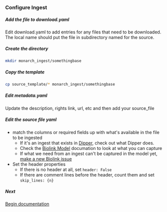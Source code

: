 ### Configure Ingest

##### Add the file to download.yaml

Edit download.yaml to add entries for any files that need to be downloaded. 
The local name should put the file in subdirectory named for the source.

##### Create the directory

```bash
mkdir monarch_ingest/somethingbase
```

##### Copy the template

```bash
cp source_template/* monarch_ingest/somethingbase
```

##### Edit metadata.yaml

Update the description, rights link, url, etc and then add your source_file

##### Edit the source file yaml

* match the columns or required fields up with what's available in the file to be ingested
    * If it's an ingest that exists in [Dipper](https://dipper.readthedocs.io/en/latest/sources.html), check out what Dipper does.
    * Check the [Biolink Model](https://biolink.github.io/biolink-model/) documation to look at what you can capture
    * If what we need from an ingest can't be captured in the model yet, [make a new Biolink issue](https://github.com/biolink/biolink-model/issues)
* Set the header properties
    * If there is no header at all, set `header: False`
    * If there are comment lines before the header, count them and set `skip_lines: {n}`
    
##### Next

[Begin documentation](add-documentation.md)
